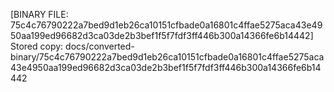 [BINARY FILE: 75c4c76790222a7bed9d1eb26ca10151cfbade0a16801c4ffae5275aca43e4950aa199ed96682d3ca03de2b3bef1f5f7fdf3ff446b300a14366fe6b14442]
Stored copy: docs/converted-binary/75c4c76790222a7bed9d1eb26ca10151cfbade0a16801c4ffae5275aca43e4950aa199ed96682d3ca03de2b3bef1f5f7fdf3ff446b300a14366fe6b14442
